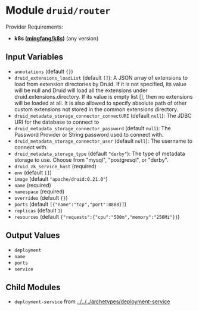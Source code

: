 
# Module `druid/router`

Provider Requirements:
* **k8s ([mingfang/k8s](https://registry.terraform.io/providers/mingfang/k8s/latest))** (any version)

## Input Variables
* `annotations` (default `{}`)
* `druid_extensions_loadList` (default `[]`): A JSON array of extensions to load from extension directories by Druid. If it is not specified, its value will be null and Druid will load all the extensions under druid.extensions.directory. If its value is empty list [], then no extensions will be loaded at all. It is also allowed to specify absolute path of other custom extensions not stored in the common extensions directory.
* `druid_metadata_storage_connector_connectURI` (default `null`): The JDBC URI for the database to connect to
* `druid_metadata_storage_connector_password` (default `null`): The Password Provider or String password used to connect with.
* `druid_metadata_storage_connector_user` (default `null`): The username to connect with.
* `druid_metadata_storage_type` (default `"derby"`): The type of metadata storage to use. Choose from "mysql", "postgresql", or "derby".
* `druid_zk_service_host` (required)
* `env` (default `[]`)
* `image` (default `"apache/druid:0.21.0"`)
* `name` (required)
* `namespace` (required)
* `overrides` (default `{}`)
* `ports` (default `[{"name":"tcp","port":8888}]`)
* `replicas` (default `1`)
* `resources` (default `{"requests":{"cpu":"500m","memory":"256Mi"}}`)

## Output Values
* `deployment`
* `name`
* `ports`
* `service`

## Child Modules
* `deployment-service` from [../../../archetypes/deployment-service](../../../archetypes/deployment-service)

